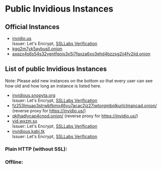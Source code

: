 # Public Invidious Instances

## Official Instances

* [invidio.us](https://invidio.us)  
  Issuer: Let's Encrypt, [SSLLabs Verification](https://www.ssllabs.com/ssltest/analyze.html?d=invidio.us)
* [kgg2m7yk5aybusll.onion](http://kgg2m7yk5aybusll.onion)
* [axqzx4s6s54s32yentfqojs3x5i7faxza6xo3ehd4bzzsg2ii4fv2iid.onion](http://axqzx4s6s54s32yentfqojs3x5i7faxza6xo3ehd4bzzsg2ii4fv2iid.onion)

## List of public Invidious Instances
Note: Please add new instances on the bottom so that every user can see how old and how long an instance is listed here.

* [invidious.snopyta.org](https://invidious.snopyta.org/)  
  Issuer: Let's Encrypt, [SSLLabs Verification](https://www.ssllabs.com/ssltest/analyze.html?d=invidious.snopyta.org)
* [fz253lmuao3strwbfbmx46yu7acac2jz27iwtorgmbqlkurlclmancad.onion/](http://fz253lmuao3strwbfbmx46yu7acac2jz27iwtorgmbqlkurlclmancad.onion/) (reverse proxy for https://invidio.us/)
* [qklhadlycap4cnod.onion/](http://qklhadlycap4cnod.onion/) (reverse proxy for https://invidio.us/)
* [vid.wxzm.sx](https://vid.wxzm.sx/)  
  Issuer: Let's Encrypt, [SSLLabs Verification](https://www.ssllabs.com/ssltest/analyze.html?d=vid.wxzm.sx)
* [invidious.kabi.tk](https://invidious.kabi.tk)  
  Issuer: Let's Encrypt, [SSLLabs Verification](https://www.ssllabs.com/ssltest/analyze.html?d=invidious.kabi.tk)

### Plain HTTP (without SSL):

### Offline:
